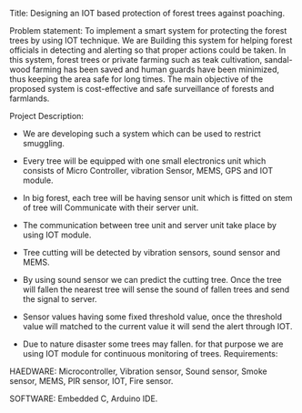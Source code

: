 Title: Designing an IOT based protection of forest trees against poaching.

Problem statement:
   To implement a smart system for protecting the forest trees by using IOT technique. 
We are Building this system for helping forest officials in detecting and alerting 
so that proper actions could be taken. In this system, forest trees or private farming 
such as teak cultivation, sandal-wood farming has been saved and human guards have 
been minimized, thus keeping the area safe for long times. The main objective of the 
proposed system is cost-effective and safe surveillance of forests and farmlands.

Project Description:
* We are developing such a system which can be used to restrict smuggling.

* Every tree will be equipped with one small electronics unit which consists of Micro Controller, vibration Sensor, MEMS, GPS and IOT module.

* In big forest, each tree will be having sensor unit which is fitted on stem of tree will Communicate with their server unit.

* The communication between tree unit and server unit take place by using IOT module.

* Tree cutting will be detected by vibration sensors, sound sensor and MEMS.

* By using sound sensor we can predict the cutting tree. Once the tree will fallen the nearest tree will sense the sound of fallen trees and send the signal to server.

* Sensor values having some fixed threshold value, once the threshold value will matched to the current value it will send the alert through IOT.

* Due to nature disaster some trees may fallen. for that purpose we are using IOT module for continuous monitoring of trees.
Requirements:

HAEDWARE: Microcontroller, Vibration sensor, Sound sensor, Smoke sensor, MEMS, PIR sensor, IOT, Fire sensor.

SOFTWARE: Embedded C, Arduino IDE.

